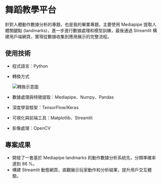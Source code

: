 # 舞蹈教學平台

針對人體動作數據分析的專題，也是我的畢業專題，主要使用 Mediapipe 提取人體關鍵點 (landmarks)，進一步進行數據處理和模型訓練，最後通過 Streamlit 構建用戶端網頁，實現從數據收集到應用展示的完整流程。

## 使用技術

- 程式語言：Python

- 轉換方式
  
  ![轉換示意圖](https://github.com/user-attachments/assets/11a79628-14a6-4132-906c-45c8b00a16f8)

- 數據處理與特徵提取：Mediapipe、Numpy、Pandas
- 深度學習框架：TensorFlow/Keras
- 可視化與前端工具：Matplotlib、Streamlit
- 影像處理：OpenCV

## 專案成果

- 開發了一套基於 Mediapipe landmarks 的動作數據分析系統先，分類準確率達到 86 %。
- 構建 Streamlit 動態網頁，直觀展示玩家動作和分析結果，提升用戶交互體驗。
